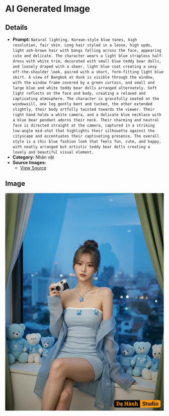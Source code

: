 # AI Generated Image

## Details
- **Prompt:** `Natural lighting, Korean-style blue tones, high resolution, fair skin. Long hair styled in a loose, high updo, light ash-brown hair with bangs falling across the face, appearing cute and delicate. The character wears a light blue strapless half-dress with white trim, decorated with small blue teddy bear dolls, and loosely draped with a sheer, light blue coat creating a sexy off-the-shoulder look, paired with a short, form-fitting light blue skirt. A view of Bangkok at dusk is visible through the window, with the window frame covered by a green curtain, and small and large blue and white teddy bear dolls arranged alternately. Soft light reflects on the face and body, creating a relaxed and captivating atmosphere. The character is gracefully seated on the windowsill, one leg gently bent and tucked, the other extended slightly, their body artfully twisted towards the viewer. Their right hand holds a white camera, and a delicate blue necklace with a blue bear pendant adorns their neck. Their charming and neutral face is directed straight at the camera, captured in a striking low-angle mid-shot that highlights their silhouette against the cityscape and accentuates their captivating presence. The overall style is a chic blue fashion look that feels fun, cute, and happy, with neatly arranged but artistic teddy bear dolls creating a lovely and beautiful visual element.`
- **Category:** Nhân vật
- **Source Images:**
  - [View Source](https://raw.githubusercontent.com/lenzcomvth/Somethings/main/Models/Female/Female3.jpg)

## Image
![AI Generated Image](./image-2025-10-17T07-00-58-880Z-6trzv.png)
